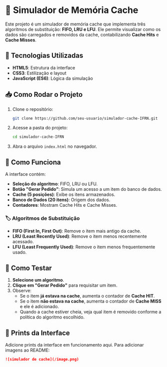 # 📌 Simulador de Memória Cache

Este projeto é um simulador de memória cache que implementa três algoritmos de substituição: **FIFO, LRU e LFU**. Ele permite visualizar como os dados são carregados e removidos da cache, contabilizando **Cache Hits** e **Cache Misses**.

## 🚀 Tecnologias Utilizadas

- **HTML5**: Estrutura da interface
- **CSS3**: Estilização e layout
- **JavaScript (ES6)**: Lógica da simulação

## 📥 Como Rodar o Projeto

1. Clone o repositório:
   ```sh
   git clone https://github.com/seu-usuario/simulador-cache-IFRN.git
   ```
2. Acesse a pasta do projeto:
   ```sh
   cd simulador-cache-IFRN
   ```
3. Abra o arquivo `index.html` no navegador.

## 🔄 Como Funciona

A interface contém:
- **Seleção do algoritmo**: FIFO, LRU ou LFU.
- **Botão "Gerar Pedido"**: Simula um acesso a um item do banco de dados.
- **Cache (5 posições)**: Exibe os itens armazenados.
- **Banco de Dados (20 itens)**: Origem dos dados.
- **Contadores**: Mostram Cache Hits e Cache Misses.

### 🏷️ Algoritmos de Substituição
- **FIFO (First In, First Out)**: Remove o item mais antigo da cache.
- **LRU (Least Recently Used)**: Remove o item menos recentemente acessado.
- **LFU (Least Frequently Used)**: Remove o item menos frequentemente usado.

## 📝 Como Testar

1. **Selecione um algoritmo**.
2. **Clique em "Gerar Pedido"** para requisitar um item.
3. Observe:
   - Se o item **já estava na cache**, aumenta o contador de **Cache HIT**.
   - Se o item **não estava na cache**, aumenta o contador de **Cache MISS** e ele é adicionado.
   - Quando a cache estiver cheia, veja qual item é removido conforme a política do algoritmo escolhido.

## 📸 Prints da Interface

Adicione prints da interface em funcionamento aqui. Para adicionar imagens ao README:
```md
![simulador de cache](/image.png)
```